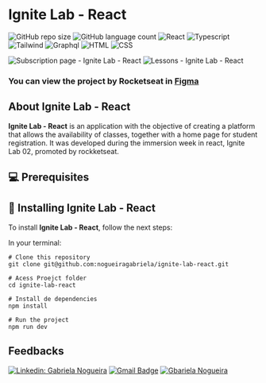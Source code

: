 # **Ignite Lab - React**


![GitHub repo size](https://img.shields.io/github/repo-size/nogueiragabriela/ignite-lab-react?style=for-the-badge)
![GitHub language count](https://img.shields.io/github/languages/count/nogueiragabriela/ignite-lab-react?style=for-the-badge)
![React](https://img.shields.io/badge/React-20232A?style=for-the-badge&logo=react&logoColor=61DAFB)
![Typescript](https://img.shields.io/badge/TypeScript-007ACC?style=for-the-badge&logo=typescript&logoColor=white)
![Tailwind](https://img.shields.io/badge/Tailwind-07405E?style=for-the-badge&logo=tailwind&logoColor=white)
![Graphql](https://img.shields.io/badge/Graphql-07405E?style=for-the-badge&logo=graphql&logoColor=white)
![HTML](https://img.shields.io/badge/HTML5-E34F26?style=for-the-badge&logo=html5&logoColor=white)
![CSS](https://img.shields.io/badge/CSS3-1572B6?style=for-the-badge&logo=css3&logoColor=white)


<img src="https://i.imgur.com/Llw6olz.png" alt="Subscription page - Ignite Lab - React">

<img src="https://i.imgur.com/4jM1fyl.png" alt="Lessons - Ignite Lab - React">

### You can view the project by Rocketseat in [Figma](https://www.figma.com/community/file/1120711251998877938)

## About Ignite Lab - React

**Ignite Lab - React** is an application with the objective of creating a platform that allows the availability of classes, together with a home page for student registration. It was developed during the immersion week in react, Ignite Lab 02, promoted by rockketseat.



## 💻 Prerequisites




## 🚀 Installing Ignite Lab - React

To install **Ignite Lab - React**, follow the next steps:

In your terminal:

```
# Clone this repository
git clone git@github.com:nogueiragabriela/ignite-lab-react.git
```
```
# Acess Proejct folder
cd ignite-lab-react
```
```
# Install de dependencies
npm install
```
```
# Run the project
npm run dev
```

## Feedbacks

[![Linkedin: Gabriela Nogueira](https://img.shields.io/badge/-GabrielaNogueira-blue?style=flat-square&logo=Linkedin&logoColor=white&link=LINK-DO-SEU-LINKEDIN)](https://www.linkedin.com/in/gabriela-nogueira-190026180/)
[![Gmail Badge](https://img.shields.io/badge/-nogueiragabriela93@gmail.com-006bed?style=flat-square&logo=Gmail&logoColor=white&link=mailto:SEU-EMAIL)](mailto:santiagorafael409@gmail.com)
[![Gbariela Nogueira]( https://img.shields.io/github/followers/nogueiragabriela?label=follow&style=social)](https://github.com/nogueiragabriela)

